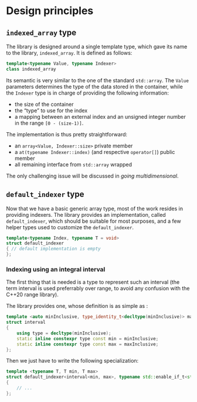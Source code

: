 <!--
Copyright 2022 Julien Blanc
Distributed under the Boost Software License, Version 1.0.
https://www.boost.org/LICENSE_1_0.txt
-->

# Design principles

## `indexed_array` type

The library is designed around a single template type, which gave its name to the library,
`indexed_array`. It is defined as follows:

```cpp
template<typename Value, typename Indexer>
class indexed_array
```

Its semantic is very similar to the one of the standard `std::array`. The `Value` parameters determines
the type of the data stored in the container, while the `Indexer` type is in charge of providing the
following information:

* the size of the container
* the “type” to use for the index
* a mapping between an external index and an unsigned integer number in the range `[0 - (size-1)]`.

The implementation is thus pretty straightforward:
* an `array<Value, Indexer::size>` private member
* a `at(typename Indexer::index)` (and respective `operator[]`) public member
* all remaining interface from `std::array` wrapped

The only challenging issue will be discussed in *going multidimensional*.

## `default_indexer` type

Now that we have a basic generic array type, most of the work resides in providing indexers. The library
provides an implementation, called `default_indexer`, which should be suitable for most purposes, and a
few helper types used to customize the `default_indexer`.

```cpp
template<typename Index, typename T = void>
struct default_indexer
{ // default implementation is empty
};
```

### Indexing using an integral interval

The first thing that is needed is a type to represent such an interval (the term interval is used preferrably
over range, to avoid any confusion with the C++20 range library).

The library provides one, whose definition is as simple as :
```cpp
template <auto minInclusive, type_identity_t<decltype(minInclusive)> maxInclusive>
struct interval
{
	using type = decltype(minInclusive);
	static inline constexpr type const min = minInclusive;
	static inline constexpr type const max = maxInclusive;
};
```

Then we just have to write the following specialization:
```cpp
template <typename T, T min, T max>
struct default_indexer<interval<min, max>, typename std::enable_if_t<std::is_integral<T>::value, void> >
{
	// ...
};
```
